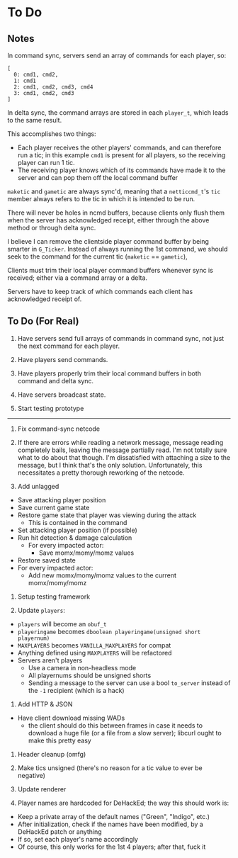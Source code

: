# To Do

## Notes

In command sync, servers send an array of commands for each player, so:

    [
      0: cmd1, cmd2,
      1: cmd1
      2: cmd1, cmd2, cmd3, cmd4
      3: cmd1, cmd2, cmd3
    ]

In delta sync, the command arrays are stored in each `player_t`, which leads to
the same result.

This accomplishes two things:

- Each player receives the other players' commands, and can therefore run a
  tic; in this example `cmd1` is present for all players, so the receiving
  player can run 1 tic.
- The receiving player knows which of its commands have made it to the server
  and can pop them off the local command buffer

`maketic` and `gametic` are always sync'd, meaning that a `netticcmd_t`'s `tic`
member always refers to the tic in which it is intended to be run.

There will never be holes in ncmd buffers, because clients only flush them when
the server has acknowledged receipt, either through the above method or through delta
sync.

I believe I can remove the clientside player command buffer by being smarter in
`G_Ticker`.  Instead of always running the 1st command, we should seek to the
command for the current tic (`maketic` == `gametic`), 

Clients must trim their local player command buffers whenever sync is received;
either via a command array or a delta.

Servers have to keep track of which commands each client has acknowledged
receipt of.

## To Do (For Real)

1. Have servers send full arrays of commands in command sync, not just the next
   command for each player.

1. Have players send commands.

1. Have players properly trim their local command buffers in both command and
   delta sync.

1. Have servers broadcast state.

1. Start testing prototype

---

1. Fix command-sync netcode

1. If there are errors while reading a network message, message reading
   completely bails, leaving the message partially read.  I'm not totally sure
   what to do about that though.  I'm dissatisfied with attaching a size to the
   message, but I think that's the only solution.  Unfortunately, this
   necessitates a pretty thorough reworking of the netcode.

1. Add unlagged
  - Save attacking player position
  - Save current game state
  - Restore game state that player was viewing during the attack
    - This is contained in the command
  - Set attacking player position (if possible)
  - Run hit detection & damage calculation
    - For every impacted actor:
      - Save momx/momy/momz values
  - Restore saved state
  - For every impacted actor:
    - Add new momx/momy/momz values to the current momx/momy/momz

1. Setup testing framework

1. Update `players`:
  - `players` will become an `obuf_t`
  - `playeringame` becomes `dboolean playeringame(unsigned short playernum)`
  - `MAXPLAYERS` becomes `VANILLA_MAXPLAYERS` for compat
  - Anything defined using `MAXPLAYERS` will be refactored
  - Servers aren't players
    - Use a camera in non-headless mode
    - All playernums should be unsigned shorts
    - Sending a message to the server can use a bool `to_server` instead of the
      `-1` recipient (which is a hack)

1. Add HTTP & JSON
  - Have client download missing WADs
    - the client should do this between frames in case it needs to download a
      huge file (or a file from a slow server); libcurl ought to make this
      pretty easy

1. Header cleanup (omfg)

1. Make tics unsigned (there's no reason for a tic value to ever be negative)

1. Update renderer

1. Player names are hardcoded for DeHackEd; the way this should work is:
  - Keep a private array of the default names ("Green", "Indigo", etc.)
  - After initialization, check if the names have been modified, by a DeHackEd
    patch or anything
  - If so, set each player's name accordingly
  - Of course, this only works for the 1st 4 players; after that, fuck it

<!-- vi: set et ts=4 sw=4 tw=79: -->

